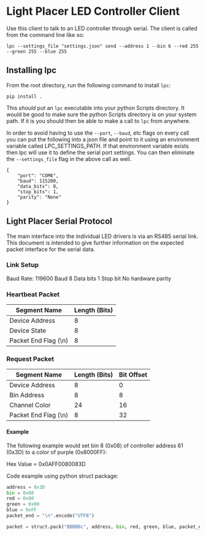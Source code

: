 # Light Placer LED Controller Client
Use this client to talk to an LED controller through serial. The client is called from the command line like so:

`lpc --settings_file "settings.json" send --address 1 --bin 6 --red 255 --green 255 --blue 255`

## Installing lpc
From the root directory, run the following command to install `lpc`:

`pip install .`

This *should* put an `lpc` executable into your python Scripts directory. It would be good to make sure the python Scripts directory is on your system path. If it is you should then be able to make a call to `lpc` from anywhere.

In order to avoid having to use the `--port`, `--baud`, etc flags on every call you can put the following into a json file and point to it using an environment variable called LPC_SETTINGS_PATH. If that environment variable exists then lpc will use it to define the serial port settings. You can then eliminate the `--settings_file` flag in the above call as well.

```
{
    "port": "COM6",
    "baud": 115200,
    "data_bits": 8,
    "stop_bits": 1,
    "parity": "None"
}
```


## Light Placer Serial Protocol
The main interface into the individual LED drivers is via an RS485 serial link. This document is intended to give further information on the expected packet interface for the serial data.

### Link Setup
Baud Rate: 119600 Baud
8 Data bits
1 Stop bit
No hardware parity

### Heartbeat Packet
|     Segment Name     | Length (Bits) |
|----------------------|---------------|
| Device Address       |             8 |
| Device State         |             8 |
| Packet End Flag (\n) |             8 |

### Request Packet
|     Segment Name     | Length (Bits) | Bit Offset |
| -------------------- | ------------- | ---------- |
| Device Address       |             8 |          0 |
| Bin Address          |             8 |          8 |
| Channel Color        |            24 |         16 |
| Packet End Flag (\n) |             8 |         32 |


#### Example
The following example would set bin 8 (0x08) of controller address 61 (0x3D) to a color of purple (0x8000FF):

Hex Value = 0x0AFF0080083D

Code example using python struct package:

```python
address = 0x3D
bin = 0x08
red = 0x80
green = 0x00
blue = 0xFF
packet_end = "\n".encode("UTF8")

packet = struct.pack("BBBBBc", address, bin, red, green, blue, packet_end)
```